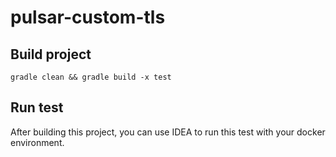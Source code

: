 # pulsar-custom-tls


## Build project

`gradle clean && gradle build -x test`

## Run test

After building this project, you can use IDEA to run this test with your docker environment. 

